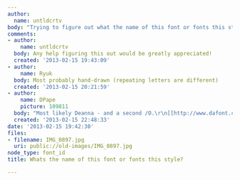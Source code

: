 ```yaml
---
author:
  name: untldcrtv
body: "Trying to figure out what the name of this font or fonts this style are. \r\n\r\nThanks"
comments:
- author:
    name: untldcrtv
  body: Any help figuring this out would be greatly appreciated!
  created: '2013-02-15 19:43:09'
- author:
    name: Ryuk
  body: Most probably hand-drawn (repeating letters are different)
  created: '2013-02-15 20:21:59'
- author:
    name: DPape
    picture: 109811
  body: "Most likely Deanna - and a second /O.\r\n[[http://www.dafont.com/search.php?q=Deanna&text=DEATH%20PROOF]][img:sites/default/files/old-images/death1_4338.jpg]"
  created: '2013-02-15 22:48:33'
date: '2013-02-15 19:42:30'
files:
- filename: IMG_0897.jpg
  uri: public://old-images/IMG_0897.jpg
node_type: font_id
title: Whats the name of this font or fonts this style?

---
```

